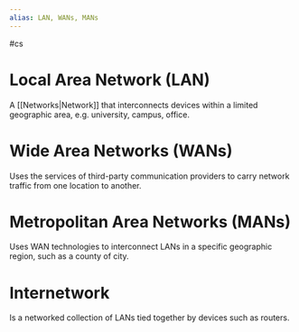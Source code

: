 ```yaml
---
alias: LAN, WANs, MANs
---
```

#cs
# Local Area Network (LAN)
A [[Networks|Network]] that interconnects devices within a limited geographic area, e.g. university, campus, office.

# Wide Area Networks (WANs)
Uses the services of third-party communication providers to carry network traffic from one location to another.

# Metropolitan Area Networks (MANs)
Uses WAN technologies to interconnect LANs in a specific geographic region, such as a county of city.

# Internetwork
Is a networked collection of LANs tied together by devices such as routers.
